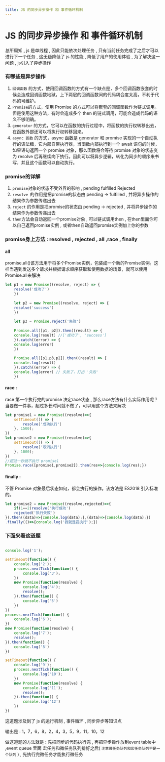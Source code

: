 ```yaml
---
title: JS 的同步异步操作 和 事件循环机制
---
```


# JS 的同步异步操作 和 事件循环机制

总所周知 ,  js 是单线程 , 因此只能依次处理任务 , 只有当前任务完成了之后才可以进行下一个任务 , 这无疑降低了 js  的性能 , 降低了用户的使用体验 , 为了解决这一问题 , js引入了异步操作

### 有哪些是异步操作

1. ``回调函数`` 的方式，使用回调函数的方式有一个缺点是，多个回调函数嵌套的时候会造成回调函数地狱，上下两层的回调函数间的代码耦合度太高，不利于代码的可维护。
2. ``Promise``的方式，使用 Promise 的方式可以将嵌套的回调函数作为链式调用。但是使用这种方法，有时会造成多个 then 的链式调用，可能会造成代码的语义不够明确。
3. ``generator`` 的方式，它可以在函数的执行过程中，将函数的执行权转移出去，在函数外部还可以将执行权转移回来。
4. ``async 函数`` 的方式，async 函数是 generator 和 promise 实现的一个自动执行的语法糖，它内部自带执行器，当函数内部执行到一个 await 语句的时候，如果语句返回一个 promise 对象，那么函数将会等待 promise 对象的状态变为 resolve 后再继续向下执行。因此可以将异步逻辑，转化为同步的顺序来书写，并且这个函数可以自动执行。

### promise的详解

1. ``promise``对象的状态不受外界的影响 , pending fulfilled Rejected
2. ``resolve ``的作用是把promise的状态由 pending -> fulfilled , 并将异步操作的结果作为参数传递出去
3. ``reject`` 的作用是把promise的状态由 pending -> rejected , 并将异步操作的结果作为参数传递出去
4. ``then``方法会自动返回一个promise对象 , 可以链式调用then , 在then里面你可以自己返回promise实例 , 或者then自动返回promise实例加上你的参数

### promise身上方法 : resolved , rejected , all ,race , finally

#### all   

promise.all()该方法用于将多个Promise实例，包装成一个新的Promise实例。这样当遇到发送多个请求并根据请求顺序获取和使用数据的场景，就可以使用Promise.all来解决

````js
let p1 = new Promise((resolve, reject) => {
    resolve('成功了')
    })
    
    let p2 = new Promise((resolve, reject) => {
    resolve('success')
    })
    
    let p3 = Promise.reject('失败')
    
    Promise.all([p1, p2]).then((result) => {
    console.log(result) //['成功了', 'success']
    }).catch((error) => {
    console.log(error)
    })
    
    Promise.all([p1,p3,p2]).then((result) => {
    console.log(result)
    }).catch((error) => {
    console.log(error) // 失败了，打出 '失败'
    })
````



#### race : 

race 第一个执行完的promise 决定race状态  , 那么race方法有什么实际作用呢？当要做一件事，超过多长时间就不做了，可以用这个方法来解决

````js
let promise1 = new Promise((resolve)=>{
    setTimeout(() => {
        resolve('成功执行')
    }, 1500);
})
let promise2 = new Promise((resolve)=>{
    setTimeout(() => {
        resolve('取消执行')
    }, 1000);
})
//超过一秒就不执行 promise1
Promise.race([promise1,promise2]).then(res=>{console.log(res);})
````



#### finally : 

不管 Promise 对象最后状态如何，都会执行的操作。该方法是 ES2018 引入标准的。

````js
let promise2 = new Promise((resolve,rejected)=>{
    if(1==2)resolve('执行成功')
    rejected('执行失败')
}).then((data)=>{console.log(data);},(data)=>{console.log(data);})
.finally(()=>{console.log('我就是要执行');})
````



### 下面来看这道题

````js

console.log('1');

setTimeout(function() {
    console.log('2');
    process.nextTick(function() {
        console.log('3');
    })
    new Promise(function(resolve) {
        console.log('4');
        resolve();
    }).then(function() {
        console.log('5')
    })
})
process.nextTick(function() {
    console.log('6');
})
new Promise(function(resolve) {
    console.log('7');
    resolve();
}).then(function() {
    console.log('8')
})

setTimeout(function() {
    console.log('9');
    process.nextTick(function() {
        console.log('10');
    })
    new Promise(function(resolve) {
        console.log('11');
        resolve();
    }).then(function() {
        console.log('12')
    })
})
````

这道题涉及到了 js 的运行机制 , 事件循环 , 同步异步等知识点 

输出是 : 1，7，6，8，2，4，3，5，9，11，10，12

做这道题的方法就是 : 先把同步的代码执行完 , 再把异步操作放到event table中 ,event queue 里面 宏任务和微任务队列排好之后( ``注意微任务队列和宏任务队列不是一个队列`` ) , 先执行完微任务才能执行微任务 

